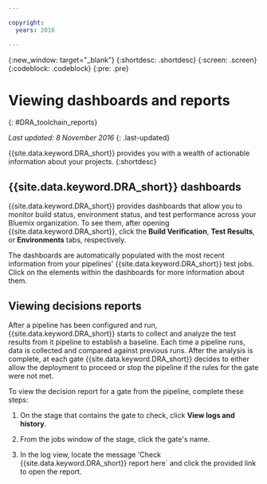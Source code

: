 ```yaml
---

copyright:
  years: 2016

---
```


{:new_window: target="_blank"}
{:shortdesc: .shortdesc}
{:screen: .screen}
{:codeblock: .codeblock}
{:pre: .pre}

# Viewing dashboards and reports
{: #DRA_toolchain_reports}

*Last updated: 8 November 2016*
{: .last-updated}

{{site.data.keyword.DRA_short}} provides you with a wealth of actionable information about your projects.
{:shortdesc}

## {{site.data.keyword.DRA_short}} dashboards

{{site.data.keyword.DRA_short}} provides dashboards that allow you to monitor build status, environment status, and test performance  across your Bluemix organization. To see them, after opening {{site.data.keyword.DRA_short}}, click the **Build Verification**, **Test Results**, or **Environments** tabs, respectively.

The dashboards are automatically populated with the most recent information from your pipelines' {{site.data.keyword.DRA_short}} test jobs. Click on the elements within the dashboards for more information about them. 

## Viewing decisions reports

After a pipeline has been configured and run, {{site.data.keyword.DRA_short}} starts to collect and analyze the test results from it pipeline to establish a baseline. Each time a pipeline runs, data is collected and compared against previous runs. After the analysis is complete, at each gate {{site.data.keyword.DRA_short}} decides to either allow the deployment to proceed or stop the pipeline if the rules for the gate were not met.

To view the decision report for a gate from the pipeline, complete these steps:

   1. On the stage that contains the gate to check, click **View logs and history**.

   2. From the jobs window of the stage, click the gate's name.

   3. In the log view, locate the message 'Check {{site.data.keyword.DRA_short}} report here` and click the provided link to open the report.
